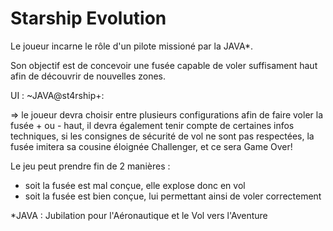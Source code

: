 # Starship Evolution

Le joueur incarne le rôle d'un pilote missioné par la JAVA*.

Son objectif est de concevoir une fusée capable de voler suffisament haut afin de découvrir de nouvelles zones. 

UI : 
~JAVA@st4rship+: 

=> le joueur devra choisir entre plusieurs configurations afin de faire voler la fusée + ou - haut,
il devra également tenir compte de certaines infos techniques, si les consignes de sécurité de vol ne sont pas respectées, la fusée imitera sa cousine éloignée Challenger, et ce sera Game Over!

Le jeu peut prendre fin de 2 manières : 
- soit la fusée est mal conçue, elle explose donc en vol
- soit la fusée est bien conçue, lui permettant ainsi de voler correctement


*JAVA : Jubilation pour l'Aéronautique et le Vol vers l'Aventure